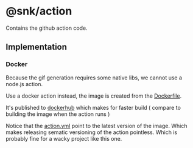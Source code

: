 # @snk/action

Contains the github action code.

## Implementation

### Docker

Because the gif generation requires some native libs, we cannot use a node.js action.

Use a docker action instead, the image is created from the [Dockerfile](./Dockerfile).

It's published to [dockerhub](https://hub.docker.com/repository/docker/platane/snk) which makes for faster build ( compare to building the image when the action runs )

Notice that the [action.yml](../../action.yml) point to the latest version of the image. Which makes releasing sematic versioning of the action pointless. Which is probably fine for a wacky project like this one.
